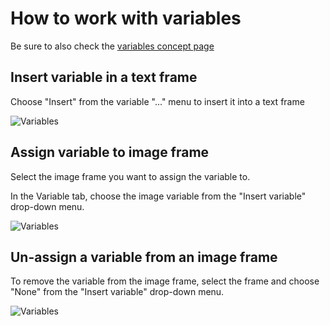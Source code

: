 # How to work with variables

Be sure to also check the [variables concept page](/GraFx_studio/concept/variables/)

## Insert variable in a text frame

Choose "Insert" from the variable "..." menu to insert it into a text frame

![Variables](https://chilipublishdocs.imgix.net/GraFx_studio/variables2.png)

## Assign variable to image frame

Select the image frame you want to assign the variable to.

In the Variable tab, choose the image variable from the "Insert variable" drop-down menu.

![Variables](https://chilipublishdocs.imgix.net/GraFx_studio/how_to/var1.png)

## Un-assign a variable from an image frame

To remove the variable from the image frame, select the frame and choose "None" from the "Insert variable" drop-down menu.

![Variables](https://chilipublishdocs.imgix.net/GraFx_studio/how_to/var2.png)
